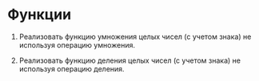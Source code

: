 # Функции

1. Реализовать функцию умножения целых чисел (с учетом знака) не используя операцию умножения.

2. Реализовать функцию деления целых чисел (с учетом знака) не используя операцию деления.